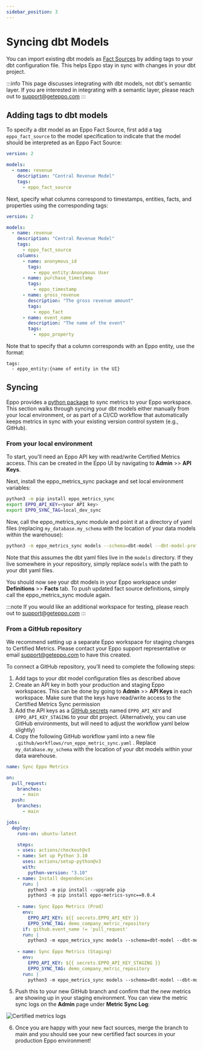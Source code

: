 ```yaml
---
sidebar_position: 3
---
```


# Syncing dbt Models

You can import existing dbt models as [Fact Sources](/data-management/definitions/fact-sql) by adding tags to your dbt configuration file. This helps Eppo stay in sync with changes in your dbt project.

:::info
This page discusses integrating with dbt models, not dbt's semantic layer. If you are interested in integrating with a semantic layer, please reach out to support@geteppo.com
:::

## Adding tags to dbt models

To specify a dbt model as an Eppo Fact Source, first add a tag `eppo_fact_source` to the model specification to indicate that the model should be interpreted as an Eppo Fact Source:

```yaml
version: 2

models:
  - name: revenue
    description: "Central Revenue Model"
    tags:
      - eppo_fact_source
```

Next, specify what columns correspond to timestamps, entities, facts, and properties using the corresponding tags:

```yaml
version: 2

models:
  - name: revenue
    description: "Central Revenue Model"
    tags:
      - eppo_fact_source
    columns:
      - name: anonymous_id
        tags:
          - eppo_entity:Anonymous User
      - name: purchase_timestamp
        tags:
          - eppo_timestamp
      - name: gross_revenue
        description: "The gross revenue amount"
        tags: 
          - eppo_fact
      - name: event_name
        description: "The name of the event"
        tags: 
          - eppo_property

```

Note that to specify that a column corresponds with an Eppo entity, use the format: 

```
tags: 
  - eppo_entity:{name of entity in the UI}
```

## Syncing 

Eppo provides a [python package](https://github.com/Eppo-exp/eppo-metrics-sync) to sync metrics to your Eppo workspace. This section walks through syncing your dbt models either manually from your local environment, or as part of a CI/CD workflow that automatically keeps metrics in sync with your existing version control system (e.g., GitHub).

### From your local environment

To start, you'll need an Eppo API key with read/write Certified Metrics access. This can be created in the Eppo UI by navigating to **Admin** >> **API Keys**.

Next, install the eppo_metrics_sync package and set local environment variables:

```bash
python3 -m pip install eppo_metrics_sync
export EPPO_API_KEY=<your API key>
export EPPO_SYNC_TAG=local_dev_sync
```

Now, call the eppo_metrics_sync module and point it at a directory of yaml files (replacing `my_database.my_schema` with the location of your data models within the warehouse):

```bash
python3 -m eppo_metrics_sync models --schema=dbt-model --dbt-model-prefix="my_database.my_schema"
```

Note that this assumes the dbt yaml files live in the `models` directory. If they live somewhere in your repository, simply replace `models` with the path to your dbt yaml files.

You should now see your dbt models in your Eppo workspace under **Definitions** >> **Facts** tab. To push updated fact source definitions, simply call the eppo_metrics_sync module again.

:::note
If you would like an additional workspace for testing, please reach out to support@geteppo.com
:::

### From a GitHub repository

We recommend setting up a separate Eppo workspace for staging changes to Certified Metrics. Please contact your Eppo support representative or email support@geteppo.com to have this created.

To connect a GitHub repository, you’ll need to complete the following steps:
1. Add tags to your dbt model configuration files as described above
2. Create an API key in both your production and staging Eppo workspaces. This can be done by going to **Admin** >> **API Keys** in each workspace. Make sure that the keys have read/write access to the Certified Metrics Sync permission
3. Add the API keys as a [GitHub secrets](https://docs.github.com/en/actions/security-guides/using-secrets-in-github-actions) named `EPPO_API_KEY` and `EPPO_API_KEY_STAGING` to your dbt project. (Alternatively, you can use GitHub environments, but will need to adjust the workflow yaml below slightly)
4. Copy the following GitHub workflow yaml into a new file `.github/workflows/run_eppo_metric_sync.yaml` . Replace `my_database.my_schema` with the location of your dbt models within your data warehouse.

```yaml
name: Sync Eppo Metrics

on:
  pull_request:
    branches:
      - main
  push:
    branches:
      - main

jobs:
  deploy:
    runs-on: ubuntu-latest

    steps:
    - uses: actions/checkout@v3
    - name: Set up Python 3.10
      uses: actions/setup-python@v3
      with:
        python-version: "3.10"
    - name: Install dependencies
      run: |
        python3 -m pip install --upgrade pip
        python3 -m pip install eppo-metrics-sync==0.0.4
    
    - name: Sync Eppo Metrics (Prod)
      env:
        EPPO_API_KEY: ${{ secrets.EPPO_API_KEY }}
        EPPO_SYNC_TAG: demo_company_metric_repository
      if: github.event_name != 'pull_request'
      run: |
        python3 -m eppo_metrics_sync models --schema=dbt-model --dbt-model-prefix="my_database.my_schema" 
    
    - name: Sync Eppo Metrics (Staging)
      env:
        EPPO_API_KEY: ${{ secrets.EPPO_API_KEY_STAGING }}
        EPPO_SYNC_TAG: demo_company_metric_repository
      run: |
        python3 -m eppo_metrics_sync models --schema=dbt-model --dbt-model-prefix="my_database.my_schema"
```

5. Push this to your new GitHub branch and confirm that the new metrics are showing up in your staging environment. You can view the metric sync logs on the **Admin** page under **Metric Sync Log**:

![Certified metrics logs](/img/metrics/certified-metrics-2.png)

6. Once you are happy with your new fact sources, merge the branch to main and you should see your new certified fact sources in your production Eppo environment!

